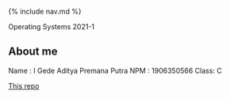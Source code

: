 {% include nav.md %}

Operating Systems 2021-1

## About me
Name : I Gede Aditya Premana Putra
NPM  : 1906350566
Class: C

[This repo](https://github.com/dirtboll/os211)
